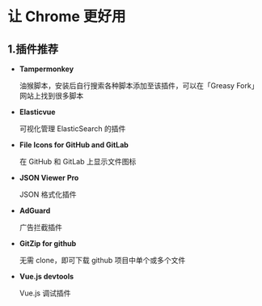 # 让 Chrome 更好用

## 1.插件推荐

- **Tampermonkey**

    油猴脚本，安装后自行搜索各种脚本添加至该插件，可以在「Greasy Fork」网站上找到很多脚本

- **Elasticvue**
 
    可视化管理 ElasticSearch 的插件

- **File Icons for GitHub and GitLab**
 
    在 GitHub 和 GitLab 上显示文件图标

- **JSON Viewer Pro**
  
    JSON 格式化插件

- **AdGuard**

    广告拦截插件

- **GitZip for github**

    无需 clone，即可下载 github 项目中单个或多个文件

- **Vue.js devtools**

    Vue.js 调试插件

